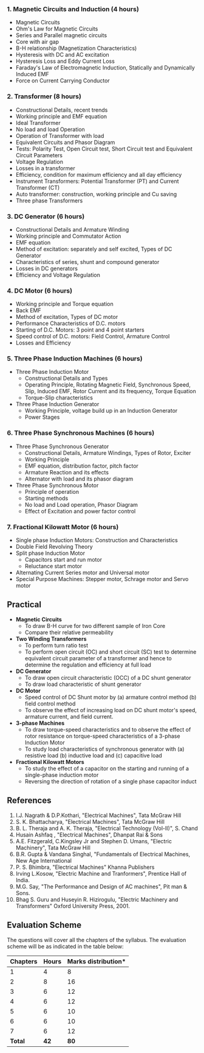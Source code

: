 ### **1. Magnetic Circuits and Induction (4 hours)**

* Magnetic Circuits 
* Ohm's Law for Magnetic Circuits
* Series and Parallel magnetic circuits
* Core with air gap
* B-H relationship (Magnetization Characteristics)
* Hysteresis with DC and AC excitation 
* Hysteresis Loss and Eddy Current Loss
* Faraday's Law of Electromagnetic Induction, Statically and Dynamically Induced EMF
* Force on Current Carrying Conductor

### **2. Transformer (8 hours)**

* Constructional Details, recent trends
* Working principle and EMF equation
* Ideal Transformer
* No load and load Operation
* Operation of Transformer with load
* Equivalent Circuits and Phasor Diagram
* Tests: Polarity Test, Open Circuit test, Short Circuit test and Equivalent Circuit Parameters
* Voltage Regulation
* Losses in a transformer
* Efficiency, condition for maximum efficiency and all day efficiency
* Instrument Transformers: Potential Transformer (PT) and Current Transformer (CT)
* Auto transformer: construction, working principle and Cu saving
* Three phase Transformers

### **3. DC Generator (6 hours)**

* Constructional Details and Armature Winding
* Working principle and Commutator Action
* EMF equation
* Method of excitation: separately and self excited, Types of DC Generator
* Characteristics of series, shunt and compound generator
* Losses in DC generators
* Efficiency and Voltage Regulation

### **4. DC Motor (6 hours)**

* Working principle and Torque equation
* Back EMF
* Method of excitation, Types of DC motor
* Performance Characteristics of D.C. motors
* Starting of D.C. Motors: 3 point and 4 point starters
* Speed control of D.C. motors: Field Control, Armature Control
* Losses and Efficiency

### **5. Three Phase Induction Machines (6 hours)**

* Three Phase Induction Motor
    * Constructional Details and Types
    * Operating Principle, Rotating Magnetic Field, Synchronous Speed, Slip, Induced EMF, Rotor Current and its frequency, Torque Equation
    * Torque-Slip characteristics
* Three Phase Induction Generator
    * Working Principle, voltage build up in an Induction Generator
    * Power Stages

### **6. Three Phase Synchronous Machines (6 hours)**

* Three Phase Synchronous Generator
    * Constructional Details, Armature Windings, Types of Rotor, Exciter
    * Working Principle
    * EMF equation, distribution factor, pitch factor
    * Armature Reaction and its effects
    * Alternator with load and its phasor diagram
* Three Phase Synchronous Motor
    * Principle of operation
    * Starting methods
    * No load and Load operation, Phasor Diagram
    * Effect of Excitation and power factor control

### **7. Fractional Kilowatt Motor (6 hours)**

* Single phase Induction Motors: Construction and Characteristics
* Double Field Revolving Theory
* Split phase Induction Motor
    * Capacitors start and run motor
    * Reluctance start motor
* Alternating Current Series motor and Universal motor
* Special Purpose Machines: Stepper motor, Schrage motor and Servo motor

## **Practical**

* **Magnetic Circuits**
    * To draw B-H curve for two different sample of Iron Core
    * Compare their relative permeability
* **Two Winding Transformers**
    * To perform turn ratio test
    * To perform open circuit (OC) and short circuit (SC) test to determine equivalent circuit parameter of a transformer and hence to determine the regulation and efficiency at full load
* **DC Generator**
    * To draw open circuit characteristic (OCC) of a DC shunt generator
    * To draw load characteristic of shunt generator
* **DC Motor**
    * Speed control of DC Shunt motor by (a) armature control method (b) field control method
    * To observe the effect of increasing load on DC shunt motor's speed, armature current, and field current.
* **3-phase Machines**
    * To draw torque-speed characteristics and to observe the effect of rotor resistance on torque-speed characteristics of a 3-phase Induction Motor
    * To study load characteristics of synchronous generator with (a) resistive load (b) inductive load and (c) capacitive load 
* **Fractional Kilowatt Motors**
    * To study the effect of a capacitor on the starting and running of a single-phase induction motor
    * Reversing the direction of rotation of a single phase capacitor induct

## **References**

1. I.J. Nagrath & D.P.Kothari, "Electrical Machines", Tata McGraw Hill
2. S. K. Bhattacharya, "Electrical Machines", Tata McGraw Hill
3. B. L. Theraja and A. K. Theraja, "Electrical Technology (Vol-II)", S. Chand
4. Husain Ashfaq , "Electrical Machines", Dhanpat Rai & Sons
5. A.E. Fitzgerald, C.Kingsley Jr and Stephen D. Umans, "Electric Machinery", Tata McGraw Hill
6. B.R. Gupta & Vandana Singhal, "Fundamentals of Electrical Machines, New Age International
7. P. S. Bhimbra, "Electrical Machines" Khanna Publishers
8. Irving L.Kosow, "Electric Machine and Tranformers", Prentice Hall of India.
9. M.G. Say, "The Performance and Design of AC machines", Pit man & Sons.
10. Bhag S. Guru and Huseyin R. Hizirogulu, "Electric Machinery and Transformers" Oxford University Press, 2001.

## **Evaluation Scheme**

The questions will cover all the chapters of the syllabus. The evaluation scheme will be as indicated in the table below:

| Chapters  | Hours  | Marks distribution* |
| --------- | ------ | ------------------- |
| 1         | 4      | 8                   |
| 2         | 8      | 16                  |
| 3         | 6      | 12                  |
| 4         | 6      | 12                  |
| 5         | 6      | 10                  |
| 6         | 6      | 10                  |
| 7         | 6      | 12                  |
| **Total** | **42** | **80**              |


